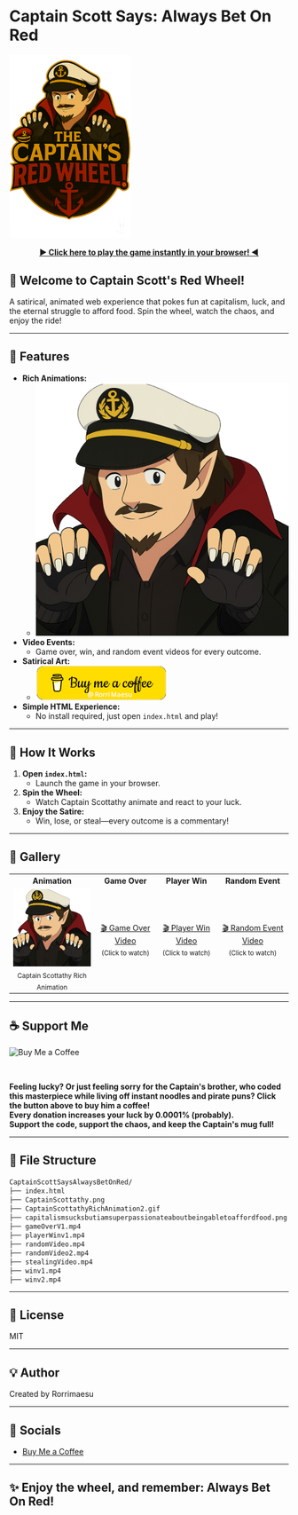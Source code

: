 # Captain Scott Says: Always Bet On Red

<a href="https://rorrimaesu.github.io/CaptainScottSaysAlwaysBetOnRed/" target="_blank">
  <img src="logo.png" alt="Captain Scott Says: Always Bet On Red Logo" width="220" />
</a>

<p align="center">
<b><a href="https://rorrimaesu.github.io/CaptainScottSaysAlwaysBetOnRed/" target="_blank">▶️ Click here to play the game instantly in your browser! ◀️</a></b>
</p>

## 🎰 Welcome to Captain Scott's Red Wheel!

A satirical, animated web experience that pokes fun at capitalism, luck, and the eternal struggle to afford food. Spin the wheel, watch the chaos, and enjoy the ride!

---

## 🚀 Features
- **Rich Animations:**
  - ![Rich Animation](CaptainScottathyRichAnimation2.gif)
- **Video Events:**
  - Game over, win, and random event videos for every outcome.
- **Satirical Art:**
  - ![Passionate About Food](capitalismsucksbutiamsuperpassionateaboutbeingabletoaffordfood.png)
- **Simple HTML Experience:**
  - No install required, just open `index.html` and play!

---

## 🧩 How It Works
1. **Open `index.html`:**
   - Launch the game in your browser.
2. **Spin the Wheel:**
   - Watch Captain Scottathy animate and react to your luck.
3. **Enjoy the Satire:**
   - Win, lose, or steal—every outcome is a commentary!

---


## 📸 Gallery

<table>
  <tr>
    <th>Animation</th>
    <th>Game Over</th>
    <th>Player Win</th>
    <th>Random Event</th>
  </tr>
  <tr>
    <td align="center">
      <img src="CaptainScottathyRichAnimation2.gif" alt="Animation" width="180" /><br>
      <sub>Captain Scottathy Rich Animation</sub>
    </td>
    <td align="center">
      <a href="gameOverV1.mp4">🎬 Game Over Video</a><br>
      <sub>(Click to watch)</sub>
    </td>
    <td align="center">
      <a href="playerWinv1.mp4">🎬 Player Win Video</a><br>
      <sub>(Click to watch)</sub>
    </td>
    <td align="center">
      <a href="randomVideo.mp4">🎬 Random Event Video</a><br>
      <sub>(Click to watch)</sub>
    </td>
  </tr>
</table>

---

## ☕ Support Me


<a href="https://buymeacoffee.com/rorrimaesu" target="_blank">
  <img src="BuyMeACoffeeButton.png" alt="Buy Me a Coffee" width="235" height="62" style="display:inline-block;vertical-align:middle;" />
</a>

<br>
<b>Feeling lucky? Or just feeling sorry for the Captain's brother, who coded this masterpiece while living off instant noodles and pirate puns? Click the button above to buy him a coffee!<br>
Every donation increases your luck by 0.0001% (probably).<br>
Support the code, support the chaos, and keep the Captain's mug full!</b>

---

## 📂 File Structure
```
CaptainScottSaysAlwaysBetOnRed/
├── index.html
├── CaptainScottathy.png
├── CaptainScottathyRichAnimation2.gif
├── capitalismsucksbutiamsuperpassionateaboutbeingabletoaffordfood.png
├── gameOverV1.mp4
├── playerWinv1.mp4
├── randomVideo.mp4
├── randomVideo2.mp4
├── stealingVideo.mp4
├── winv1.mp4
├── winv2.mp4
```

---

## 📝 License
MIT

---

## 💡 Author
Created by Rorrimaesu

---

## 🔗 Socials
- [Buy Me a Coffee](https://buymeacoffee.com/rorrimaesu)

---

## ✨ Enjoy the wheel, and remember: Always Bet On Red!
